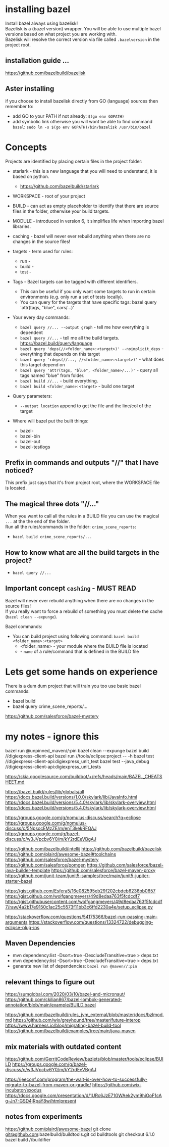 # installing bazel
Install bazel always using bazelisk!  
Bazelisk is a (bazel version) wrapper. You will be able to use multiple bazel versions based on what project you are working with.  
Bazelisk will resolve the correct version via file called `.bazelversion` in the project root.  


## installation guide ...
https://github.com/bazelbuild/bazelisk

## Aster installing
if you choose to install bazelisk directly from GO (language) sources then remember to:
* add GO to your PATH if not already: `$(go env GOPATH)`
* add symbolic link otherwise you will wont be able to find command `bazel`: `sudo ln -s $(go env GOPATH)/bin/bazelisk /usr/bin/bazel`


# Concepts
Projects are identified by placing certain files in the project folder:
* starlark - this is a new language that you will need to understand, it is based on python.
  * https://github.com/bazelbuild/starlark

* WORKSPACE - root of your project
* BUILD - can act as empty placeholder to identify that there are source files in the folder, otherwise your build targets.
* MODULE - introduced in version 6, it simplifies life when importing bazel libraries.

* caching - bazel will never ever rebuild anything when there are no changes in the source files!
* targets - term used for rules: 
  * run - 
  * build -
  * test -

* Tags - Bazel targets can be tagged with different identifiers.
  * This can be useful if you only want some targets to run in certain environments (e.g. only run a set of tests locally). 
  * You can query for the targets that have specific tags: bazel query 'attr(tags, "blue", cars/...)'

* Your every day commands:
  * `bazel query //... --output graph` - tell me how everything is dependent
  * `bazel query //...` - tell me all the build targets. https://bazel.build/query/language 
  * `bazel query 'deps(//<folder_name>:<target>)' --noimplicit_deps` - everything that depends on this target
  * `bazel query 'rdeps(//..., //<folder_name>:<target>)'` - what does this target depend on
  * `bazel query 'attr(tags, "blue", <folder_name>/...)'` - query all tags named "blue" from folder. 
  * `bazel build //...` - build everything. 
  * `bazel build <folder_name>:<target>` - build one target
  
* Query parameters:
  * `--output location` append to get the file and the line/col of the target
* Where will bazel put the built things:
  * bazel-<workspace name>
  * bazel-bin
  * bazel-out
  * bazel-testlogs
  
  
## Prefix in commands and outputs "//" that I have noticed?
This prefix just says that it's from project root, where the WORKSPACE file is located.

## The magical three dots "//..."
When you want to call all the rules in a BUILD file you can use the magical `...` at the the end of the folder.  
Run all the rules/commands in the folder: `crime_scene_reports`:
* `bazel build crime_scene_reports/...`

## How to know what are all the build targets in the project?
* `bazel query //...` 
 
## Important concept `cashing` - MUST READ
Bazel will never ever rebuild anything when there are no changes in the source files!  
If you really want to force a rebuild of something you must delete the cache (`bazel clean --expunge`).  
  
Bazel commands:  
* You can build project using following command: `bazel build <folder_name>:<target>`
  * <folder_name> - your module where the BUILD file is located
  * <target> - `name` of a rule/command that is defined in the BUILD file 


# Lets get some hands on experience
There is a dum dum project that will train you too use basic bazel commands:
* bazel build
* bazel query crime_scene_reports/...

https://github.com/salesforce/bazel-mystery



# my notes - ignore this
bazel run @unpinned_maven//:pin
bazel clean --expunge
bazel build //digiexpress-client-api
bazel run //tools/eclipse:project -- -h
bazel test //digiexpress-client-api:digiexpress_unit_test
bazel test --java_debug //digiexpress-client-api:digiexpress_unit_tests


https://skia.googlesource.com/buildbot/+/refs/heads/main/BAZEL_CHEATSHEET.md


https://bazel.build/rules/lib/globals/all
https://docs.bazel.build/versions/1.0.0/skylark/lib/JavaInfo.html
https://docs.bazel.build/versions/5.4.0/skylark/lib/skylark-overview.html
https://docs.bazel.build/versions/5.4.0/skylark/lib/skylark-overview.html

https://groups.google.com/g/nomulus-discuss/search?q=eclipse
https://groups.google.com/g/nomulus-discuss/c/5NpsocEMzZE/m/enT3kekRFQAJ
https://groups.google.com/g/bazel-discuss/c/w3JVpcbv6Y0/m/kY2rdEeVBgAJ


https://github.com/bazelbuild/intellij
https://github.com/bazelbuild/bazelisk
https://github.com/plaird/awesome-bazel#toolchains
https://github.com/salesforce/bazel-mystery
https://github.com/salesforce/pomgen
https://github.com/salesforce/bazel-java-builder-template
https://github.com/salesforce/bazel-maven-proxy
https://github.com/junit-team/junit5-samples/tree/main/junit5-jupiter-starter-bazel


https://gist.github.com/Esfera5/16e082595eb29f202cbdeb6236bb0657
https://gist.github.com/wolfgangmeyers/49d8edaa763f5fcdcdf7
https://gist.githubusercontent.com/wolfgangmeyers/49d8edaa763f5fcdcdf7/raw/4a2b17e9150c1ac25c5573f11bb3c6ffd2230a4e/setup_eclipse.py

https://stackoverflow.com/questions/54175366/bazel-run-passing-main-arguments
https://stackoverflow.com/questions/13324722/debugging-eclipse-plug-ins



## Maven Dependencies
* mvn dependency:list -Dsort=true -DexcludeTransitive=true > deps.txt
* mvn dependency:list -Dsort=true -DexcludeTransitive=true > deps.txt
* generate new list of dependencies: ``bazel run @maven//:pin``


## relevant things to figure out
https://sumglobal.com/2020/03/10/bazel-and-micronaut/
https://github.com/ckilian867/bazel-lombok-generated-annotation/blob/main/example/BUILD.bazel

https://github.com/bazelbuild/rules_jvm_external/blob/master/docs/bzlmod.md
https://github.com/wix/greyhound/tree/master/future-interop
https://www.harness.io/blog/migrating-bazel-build-tool
https://github.com/bazelbuild/examples/tree/main/java-maven


## mix materials with outdated content
https://github.com/GerritCodeReview/bazlets/blob/master/tools/eclipse/BUILD
https://groups.google.com/g/bazel-discuss/c/w3JVpcbv6Y0/m/kY2rdEeVBgAJ

https://jeeconf.com/program/the-wait-is-over-how-to-successfully-migrate-to-bazel-from-maven-or-gradle/
https://github.com/wix-incubator/exodus
https://docs.google.com/presentation/d/1URc6JzE71GWAek2ym9hiOoF1cAg-Jn7-GSD4jRpaY8w/htmlpresent



## notes from experiments
https://github.com/plaird/awesome-bazel
git clone git@github.com:bazelbuild/buildtools.git
cd buildtools
git checkout 6.1.0
bazel build //buildifier





